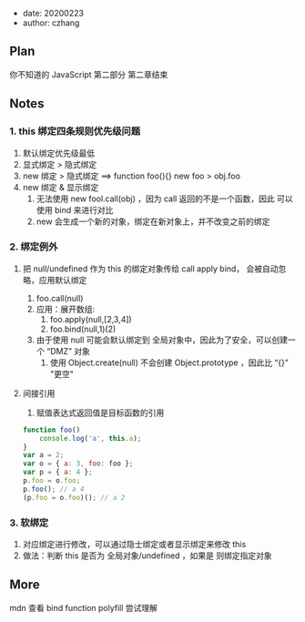 -   date: 20200223
-   author: czhang

## Plan

你不知道的 JavaScript 第二部分 第二章结束

## Notes

### 1. this 绑定四条规则优先级问题

1. 默认绑定优先级最低
2. 显式绑定 > 隐式绑定
3. new 绑定 > 隐式绑定 ==> function foo(){} new foo > obj.foo
4. new 绑定 & 显示绑定
    1. 无法使用 new fool.call(obj) ，因为 call 返回的不是一个函数，因此 可以使用 bind 来进行对比
    2. new 会生成一个新的对象，绑定在新对象上，并不改变之前的绑定

### 2. 绑定例外

1. 把 null/undefined 作为 this 的绑定对象传给 call apply bind， 会被自动忽略，应用默认绑定

    1. foo.call(null)
    2. 应用：展开数组:
        1. foo.apply(null,[2,3,4])
        2. foo.bind(null,1)(2)
    3. 由于使用 null 可能会默认绑定到 全局对象中，因此为了安全，可以创建一个 “DMZ” 对象
        1. 使用 Object.create(null) 不会创建 Object.prototype ，因此比 “{}” "更空"

2. 间接引用

    1. 赋值表达式返回值是目标函数的引用

    ```js
    function foo()
        console.log('a', this.a);
    }
    var a = 2;
    var o = { a: 3, foo: foo };
    var p = { a: 4 };
    p.foo = o.foo;
    p.foo(); // a 4
    (p.foo = o.foo)(); // a 2
    ```

### 3. 软绑定

1. 对应绑定进行修改，可以通过隐士绑定或者显示绑定来修改 this
2. 做法：判断 this 是否为 全局对象/undefined ，如果是 则绑定指定对象

## More

mdn 查看 bind function polyfill 尝试理解
